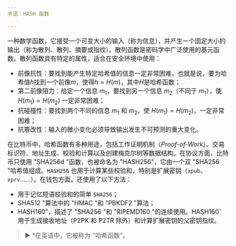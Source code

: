 ```yaml
---
术语：HASH 函数

---
```

一种数学函数，它接受一个可变大小的输入（称为信息），并产生一个固定大小的输出（称为散列、散列、摘要或指纹）。散列函数是密码学中广泛使用的基元函数。散列函数具有特定的属性，适合在安全环境中使用：


- 前像抗性：要找到能产生特定哈希值的信息一定非常困难，也就是说，要为哈希值$h$找到一个前像$m$，使得$h = H(m)$，其中$H$是哈希函数；
- 第二前像阻力：给定一个信息 $m_1$，要找到另一个信息 $m_2$（不同于 $m_1$），使 $H(m_1) = H(m_2)$ 一定非常困难；
- 抗碰撞性：要找到两个不同的信息 $m_1$ 和 $m_2$，使 $H(m_1) = H(m_2)$，一定非常困难；
- 抗篡改性：输入的微小变化必须导致输出发生不可预测的重大变化。

在比特币中，哈希函数有多种用途，包括工作证明机制（*Proof-of-Work*）、交易标识符、地址生成、校验和计算以及创建梅克尔树等数据结构。在协议方面，比特币只使用 "SHA256d "函数，也被命名为 "HASH256"，它由一个双 "SHA256 "哈希值组成。`HASH256` 也用于计算某些校验和，特别是扩展密钥（`xpub`、`xprv`......）。在钱包方面，还使用了以下方法：


- 用于记忆短语校验和的简单 `SHA256`；
- SHA512 "算法中的 "HMAC "和 "PBKDF2 "算法；
- HASH160"，描述了 "SHA256 "和 "RIPEMD160 "的连续使用。HASH160` 用于生成接收地址（P2PK 和 P2TR 除外）和计算扩展密钥的父密钥指纹。

> ► *在英语中，它被称为 "哈希函数"。